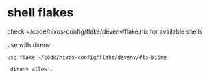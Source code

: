# shell flakes

check ~/code/nixos-config/flake/devenv/flake.nix for available shells

use with direnv

```shell .envrc
use flake ~/code/nixos-config/flake/devenv/#ts-biome
```

` direnv allow .`
